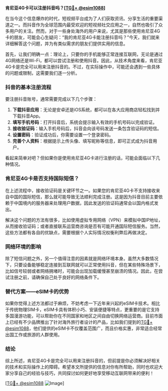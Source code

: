 **肯尼亚4G卡可以注册抖音吗？[[TG💪+ @esim1088](https://t.me/s/esim1088)]**

在当今这个信息爆炸的时代，短视频平台成为了人们获取资讯、分享生活的重要渠道之一。而抖音作为全球范围内最受欢迎的短视频社交应用之一，自然也吸引了众多用户的关注。然而，对于一些身处海外的用户来说，尤其是那些使用肯尼亚4G卡的朋友，可能会心生疑问：“我的肯尼亚4G卡能注册抖音吗？”今天，我们就来详细解答这个问题，并为有类似需求的朋友们提供实用的信息。

首先，让我们明确一点：理论上，只要你的手机能够正常连接互联网，无论是通过4G网络还是Wi-Fi，都可以尝试注册和使用抖音。因此，从技术角度来看，肯尼亚4G卡是完全可以用来注册抖音的。不过，在实际操作中，可能还会遇到一些具体的问题或限制，这需要我们逐一分析。

### 抖音的基本注册流程

要注册抖音账号，通常需要完成以下几个步骤：

1. **下载抖音应用**：无论是安卓还是iOS系统，都可以在各大应用商店轻松找到并下载抖音App。
2. **填写手机号码**：打开抖音后，系统会提示输入有效的手机号码以完成验证。
3. **接收验证码**：输入手机号码后，抖音会向该号码发送一条包含验证码的短信。
4. **设置密码**：验证成功后，你需要设置一个登录密码。
5. **完善个人资料**：根据提示上传头像、填写昵称等信息，即可正式成为抖音用户。

看起来简单对吧？但如果你是使用肯尼亚4G卡进行注册的话，可能会面临以下几种情况。

### 肯尼亚4G卡是否支持国际短信？

在上述流程中，接收验证码是关键环节之一。如果您的肯尼亚4G卡不支持接收来自中国的国际短信，那么就可能导致无法顺利完成注册。这是因为抖音目前主要依赖于中国境内的服务器来处理用户数据，因此发送的验证码通常会以国内格式发出。

解决这个问题的方法有很多，比如使用虚拟专用网络（VPN）来模拟中国IP地址，从而接收验证码；或者直接联系运营商咨询是否有可能开通国际短信服务。当然，这些方法都有各自的优缺点，需要根据个人实际情况权衡利弊后再做决定。

### 网络环境的影响

除了短信问题之外，另一个值得注意的因素就是网络环境本身。虽然大多数情况下，只要设备能够稳定连接到互联网就可以正常使用抖音，但在某些特殊场景下，比如信号较弱或者网络拥堵时，可能会出现加载缓慢甚至崩溃的情况。因此，在尝试注册之前，请确保自己处于良好的网络条件下。

### 替代方案——eSIM卡的优势

如果你觉得上述方法都过于麻烦，不妨考虑一下近年来兴起的eSIM卡技术。相比于传统物理SIM卡，eSIM卡具有体积小巧、安装便捷等特点，更重要的是它支持多国漫游功能，可以帮助你在不同国家和地区之间自由切换网络运营商。目前市面上已经有不少品牌推出了针对海外旅行者设计的产品，比如我们提到的[TG💪+ @esim1088](https://t.me/s/esim1088)，他们提供的eSIM卡不仅覆盖范围广，而且价格实惠，非常适合经常出国工作或旅游的人群使用。

### 结论

综上所述，肯尼亚4G卡是完全可以用来注册抖音的，但前提是你必须解决好相关的技术和实际操作上的障碍。希望本文所提供的信息对你有所帮助，同时也欢迎大家分享自己的经验与技巧，共同探讨如何更好地享受移动互联网带来的便利！

[[TG💪+ @esim1088](https://t.me/s/esim1088) ![Image](https://i.postimg.cc/4NQfJmqS/Snipaste-2025-05-13-00-14-12.png)]